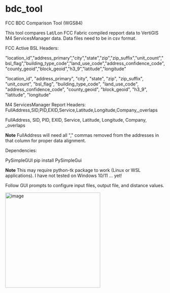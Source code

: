# bdc_tool
FCC BDC Comparison Tool (WGS84)

This tool compares Lat/Lon FCC Fabric compiled repport data to VertiGIS M4 ServicesManager data.
Data files need to be in csv format.

FCC Active BSL Headers:

"location_id","address_primary","city","state","zip","zip_suffix","unit_count","bsl_flag","building_type_code","land_use_code","address_confidence_code","county_geoid","block_geoid","h3_9","latitude","longitude"

  "location_id",
  "address_primary",
  "city",
  "state",
  "zip",
  "zip_suffix",
  "unit_count",
  "bsl_flag",
  "building_type_code",
  "land_use_code",
  "address_confidence_code",
  "county_geoid",
  "block_geoid",
  "h3_9",
  "latitude",
  "longitude"


M4 ServicesManager Report Headers:
FullAddress,SID,PID,EXID,Service,Latitude,Longitude,Company,_overlaps

  FullAddress,
  SID,
  PID,
  EXID,
  Service,
  Latitude,
  Longitude,
  Company,
  _overlaps

**Note** FullAddress will need all "," commas removed from the addresses in that column for proper data alignment.

Dependencies:

PySimpleGUI
  pip install PySimpleGui

**Note**  This may require python-tk package to work (Linux or WSL applications).  I have not tested on Windows 10/11 ... yet!

Follow GUI prompts to configure input files, output file, and distance values.

<img width="299" alt="image" src="https://user-images.githubusercontent.com/19679817/219900039-b235bcb0-a50e-4d9f-baeb-eb9dd86cabb5.png">


